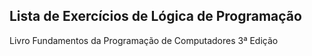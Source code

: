 <h2>Lista de Exercícios de Lógica de Programação</h2>
Livro Fundamentos da Programação de Computadores 3ª Edição
